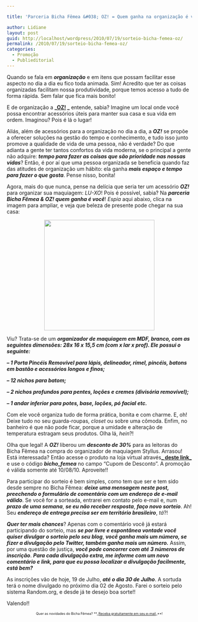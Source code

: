 ```yaml
---

title: 'Parceria Bicha Fêmea &#038; OZ! = Quem ganha na organização é você!'

author: Lidiane
layout: post
guid: http://localhost/wordpress/2010/07/19/sorteio-bicha-femea-oz/
permalink: /2010/07/19/sorteio-bicha-femea-oz/
categories:
  - Promoção
  - Publieditorial
---
```

Quando se fala em **_organização_** e em itens que possam facilitar esse aspecto no dia a dia eu fico toda animada. Sim! Acredito que ter as coisas organizadas facilitam nossa produtividade, porque temos acesso a tudo de forma rápida. Sem falar que fica mais bonito!

E de organização a **_[OZ!](http://www.organizesuavida.com.br/si/site/0000) _** entende, sabia? Imagine um local onde você possa encontrar acessórios úteis para manter sua casa e sua vida em ordem. Imaginou? Pois é lá o lugar!

<!--more-->

Aliás, além de acessórios para a organização no dia a dia, a **_OZ!_** se propõe a oferecer soluções na gestão do tempo e conhecimento, e tudo isso junto promove a qualidade de vida de uma pessoa, não é verdade? Do que adianta a gente ter tantos confortos da vida moderna, se o principal a gente não adquire: **_tempo para fazer as coisas que são prioridade nas nossas vidas_**? Então, é por aí que uma pessoa organizada se beneficia quando faz das atitudes de organização um hábito: ela ganha **_mais espaço e tempo para fazer o que gosta_**. Pense nisso, bonita!

Agora, mais do que nunca, pense na delícia que seria ter um acessório **_OZ!_** para organizar sua maquiagem: _LU-XO_! Pois é possível, sabia? Na **_parceria Bicha Fêmea & OZ! quem ganha é você_**! _Espia_ aqui abaixo, clica na imagem para ampliar, e veja que beleza de presente pode chegar na sua casa:

<p style="text-align: center;">
  <a href="http://www.trololodemulher.com.br/blog/wp-content/uploads/2010/07/organizador-de-maquiagem.jpg"><img class="size-medium wp-image-4960 aligncenter" title="organizador de maquiagem" src="http://www.trololodemulher.com.br/blog/wp-content/uploads/2010/07/organizador-de-maquiagem-300x300.jpg" alt="" width="300" height="300" /></a>
</p>

Viu? Trata-se de um **_organizador de maquiagem em MDF, branco, com as seguintes dimensões: 28x 16 x 15,5 cm (com x lar x prof). Ele possui o seguinte:_** 

**_&#8211; 1 Porta Pincéis Removível para lápis, delineador, rímel, pincéis, batons em bastão e acessórios longos e finos;_**

**_&#8211; 12 nichos para batom;_**

**_&#8211; 2 nichos profundos para pentes, loções e cremes (divisória removível);_**

**_&#8211; 1 andar inferior para potes, base, loções, pó facial etc._**

Com ele você organiza tudo de forma prática, bonita e com charme. E, oh! Deixe tudo no seu guarda-roupas, _closet_ ou sobre uma cômoda. Enfim, no banheiro é que não pode ficar, porque a umidade e alteração de temperatura estragam seus produtos. Olha lá, _hein_?!

Olha que legal! A **_OZ!_** liberou um **_desconto de 30%_** para as leitoras do Bicha Fêmea na compra do organizador de maquiagem Styllus. Arrasou! Está interessada? Então acesse o produto na loja virtual através[**_ deste link_** ](http://www.lojaoz.com.br/sistema/ListaProdutos.asp?IDLoja=6809&Det=True&IDProduto=2179704&q=Organizador+de+Maquiagem+Styllus&1ST=1&Y=5344858911964) e use o código **_bicho_femea_** no campo “Cupom de Desconto”. A promoção é válida somente até 10/08/10. Aproveite!!

Para participar do sorteio é bem simples, como tem que ser e tem sido desde sempre no Bicha Fêmea: **_deixe uma mensagem neste post, preechendo o formulário de comentário com um endereço de e-mail válido_**. Se você for a sorteada, entrarei em contato pelo e-mail e, num **_prazo de uma semana_**, **_se eu não receber resposta_**, **_faço novo sorteio_**. Ah! Seu **_endereço de entrega precisa ser em território brasileiro_**, _tá_?!

**_Quer ter mais chances_**? Apenas com o comentário você já estará participando do sorteio, mas **_se por livre e espontânea vontade você quiser divulgar o sorteio pelo seu blog_**, **_você ganha mais um número, se fizer a divulgação pelo Twitter, também ganha mais um número._** Assim, por uma questão de justiça, **_você pode concorrer com até 3 números de inscrição_**. **_Para cada divulgação extra, me informe com um novo comentário e link, para que eu possa localizar a divulgação facilmente, está bem?_**

As inscrições vão de hoje, 19 de Julho, **_até o dia 30 de Julho_**. A sortuda terá o nome divulgado no próximo dia 02 de Agosto. Farei o sorteio pelo sistema Random.org, e desde já te desejo boa sorte!!

Valendo!!

<p style="text-align: center;">
  <span style="font-size: xx-small;">Quer as novidades do Bicha Fêmea? **_<a href="http://feedburner.google.com/fb/a/mailverify?uri=blogbichafemea&loc=pt_BR">Receba gratuitamente em seu e-mail</a>_**!</span>
</p>